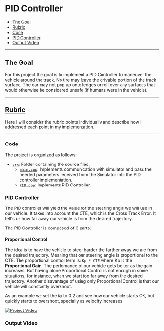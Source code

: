 # PID Controller

* [The Goal](#the-goal)
* [Rubric](#rubric)
* [Code](#code)
* [PID Controller](#pid-controller)
* [Output Video](#output-video)

---

## The Goal

For this project the goal is to implement a PID Controller to maneuver the vehicle around the track. No tire may leave the drivable portion of the track surface. The car may not pop up onto ledges or roll over any surfaces that would otherwise be considered unsafe (if humans were in the vehicle).

---

## [Rubric](https://review.udacity.com/#!/rubrics/824/view)
Here I will consider the rubric points individually and describe how I addressed each point in my implementation. 

---

### Code
The project is organized as follows:
* [`src`](https://github.com/vguerra/CarND-PID-Control-Project/tree/master/src): Folder containing the source files.
    - [`main.cpp`](https://github.com/vguerra/CarND-PID-Control-Project/blob/master/src/main.cpp): Implements communication with simulator and pass the needed parameters received from the Simulator into the PID controller implementation.
    - [`PID.cpp`](https://github.com/vguerra/CarND-PID-Control-Project/blob/master/src/PID.cpp): Implements PID Controller.

### PID Controller

The PID controller will yield the value for the steering angle we will use in our vehicle. It takes into account the CTE, which is the Cross Track Error. It tell's us how far away our vehicle is from the desired trajectory.

The PID Controller is composed of 3 parts:

#### Proportional Control
The idea is to have the vehicle to steer harder the farther away we are from the desired trajectory. Meaning that our steering angle is proportional to the CTE. The proportional control term is: `Kp * CTE` where Kp is the **Proportional Gain**. The perfomance of our vehicle gets better as the gain increases. But having alone Proportional Control is not enough in some situations, for instance, when we start too far away from the desired trajectory. Another disavantage of using only Proportional Control is that our vehicle will constantly overshoot.

As an example we set the `Kp` to 0.2 and see how our vehicle starts OK, but quickly starts to overshoot, specially as velocity increases.

[![Project Video](https://img.youtube.com/vi/ht-VbfeFiLU/0.jpg)](https://youtu.be/ht-VbfeFiLU)
### Output Video